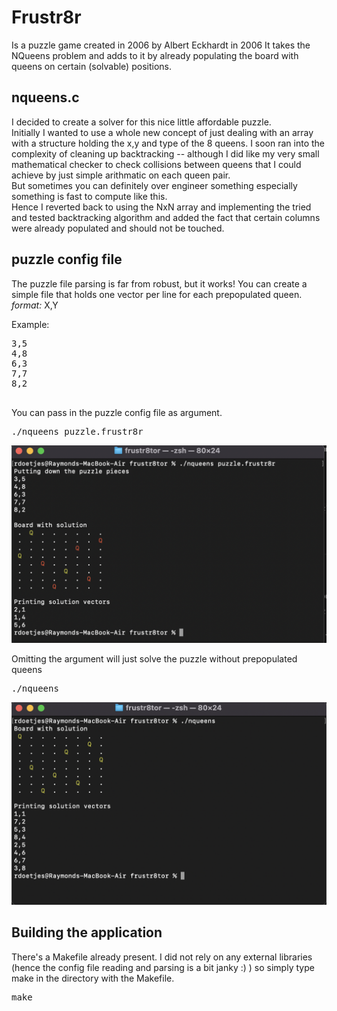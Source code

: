 # Frustr8r

Is a puzzle game created in 2006 by Albert Eckhardt in 2006
It takes the NQueens problem and adds to it by already populating the board with
queens on certain (solvable) positions.

## nqueens.c

I decided to create a solver for this nice little affordable puzzle.<br/>
Initially I wanted to use a whole new concept of just dealing with an array with a structure holding the x,y and type of the 8 queens. I soon ran into the complexity of cleaning up backtracking -- although I did like my very small mathematical checker
to check collisions between queens that I could achieve by just simple arithmatic on each queen pair.<br/>
But sometimes you can definitely over engineer something especially something is fast to compute like this.<br/>
Hence I reverted back to using the NxN array and implementing the tried and tested backtracking algorithm and added the fact that certain columns were already populated and should not be touched.

## puzzle config file

The puzzle file parsing is far from robust, but it works!
You can create a simple file that holds one vector per line for each prepopulated queen.<br/>
*format:*
X,Y</br>

Example:
<pre>
3,5
4,8
6,3
7,7
8,2

</pre>

You can pass in the puzzle config file as argument.<br/>

<pre>
./nqueens puzzle.frustr8r
</pre>

![Alt text](./ss.png?raw=true "Screenshot")

Omitting the argument will just solve the puzzle without prepopulated queens

<pre>
./nqueens
</pre>

![Alt text](./ss1.png?raw=true "Screenshot")

## Building the application

There's a Makefile already present. I did not rely on any external libraries (hence the config file reading and parsing is a bit janky :) ) so simply type make in the directory with the Makefile.

<pre>
make
</pre>